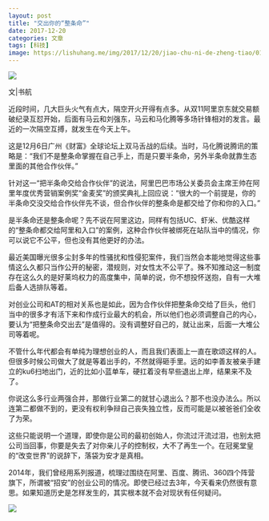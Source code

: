 ```yaml
---
layout: post
title: "交出你的“整条命”"
date: 2017-12-20
categories: 文章
tags: [科技]
image: https://lishuhang.me/img/2017/12/20/jiao-chu-ni-de-zheng-tiao/01.jpg
---
```


![](http://mmbiz.qpic.cn/mmbiz_jpg/AdRKyBVLoHIJ82LDRKfXuxnw7ibe5Yib5xOxaSHrmublYiafTzvicW0lmcuJU5q2JpK9NQQTNHOdb6vB6vDYsu7ehw/0?wx_fmt=jpeg)

文|书航

近段时间，几大巨头火气有点大，隔空开火开得有点多。从双11阿里京东就交易额破纪录互怼开始，后面有马云和刘强东，马云和马化腾等多场针锋相对的发言。最近的一次隔空互搏，就发生在今天上午。

这是12月6日广州《财富》全球论坛上双马舌战的后续。当时，马化腾说腾讯的策略是：“我们不是整条命掌握在自己手上，而是只要半条命，另外半条命就靠生态里面的其他合作伙伴。”

针对这一“把半条命交给合作伙伴”的说法，阿里巴巴市场公关委员会主席王帅在阿里年度优秀营销案例奖“金麦奖”的颁奖典礼上回应说：“很大的一个前提是，你的半条命交没交给合作伙伴先不谈，但合作伙伴的整条命是都交给了你和你的入口。”

是半条命还是整条命呢？先不说在阿里这边，同样有包括UC、虾米、优酷这样的“整条命都交给阿里和入口”的案例，这种合作伙伴被绑死在站队当中的情况，你可以说它不公平，但也没有其他更好的办法。

最近美国曝光很多尘封多年的性骚扰和性侵犯案件，我们当然会本能地觉得这些事情这么久都只当作公开的秘密，潜规则，对女性太不公平了。殊不知推动这一制度存在这么久的是好莱坞权力的高度集中，简单的说，你不想投怀送抱，自有一大堆后备人选排队等着。

对创业公司和AT的相对关系也是如此，因为合作伙伴把整条命交给了巨头，他们当中的很多才有活下来和作成行业最大的机会，所以他们也必须调整自己的内心，要认为“把整条命交出去”是值得的。没有调整好自己的，就让出来，后面一大堆公司等着呢。

不管什么年代都会有单纯为理想创业的人，而且我们表面上一直在歌颂这样的人。但很多时候公司做大了就是等着出手的，不然就得砸手里。远的如李善友被亲手建立的ku6扫地出门，近的比如小蓝单车，硬扛着没有早些退出上岸，结果来不及了。

你说这么多行业两强合并，那做行业第二的就甘心退出么？那不也没办法么。所以连第二都做不到的，更没有权利争辩自己丧失独立性，反而可能是以被爸爸们全收了为荣。

这些只能说明一个道理，即使你是公司的最初创始人，你流过汗流过泪，也别太把公司当回事，你要是失去了对你亲儿子的控制权，大不了再生一个。在冠冕堂皇的“改变世界”的说辞下，落袋为安才是真相。

2014年，我们曾经用系列报道，梳理过围绕在阿里、百度、腾讯、360四个阵营旗下，所谓被“招安”的创业公司的情况。即使已经过去3年，今天看来仍然很有意思。如果知道历史是怎样发生的，其实根本就不会对现状有任何疑问。

![](https://lishuhang.me/img/2017/12/20/jiao-chu-ni-de-zheng-tiao/01.jpg)